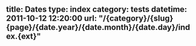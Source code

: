 title: Dates
type: index
category: tests
datetime: 2011-10-12 12:20:00
url: "/{category}/{slug}{page}/{date.year}/{date.month}/{date.day}/index.{ext}"
---
